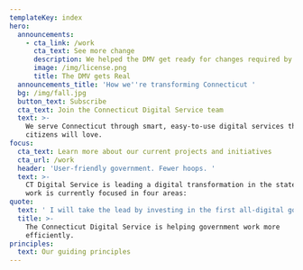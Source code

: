 ```yaml
---
templateKey: index
hero:
  announcements:
    - cta_link: /work
      cta_text: See more change
      description: We helped the DMV get ready for changes required by Real ID.
      image: /img/license.png
      title: The DMV gets Real
  announcements_title: 'How we''re transforming Connecticut '
  bg: /img/fall.jpg
  button_text: Subscribe
  cta_text: Join the Connecticut Digital Service team
  text: >-
    We serve Connecticut through smart, easy-to-use digital services that our
    citizens will love.
focus:
  cta_text: Learn more about our current projects and initiatives
  cta_url: /work
  header: 'User-friendly government. Fewer hoops. '
  text: >-
    CT Digital Service is leading a digital transformation in the state. The
    work is currently focused in four areas:
quote:
  text: ' I will take the lead by investing in the first all-digital government, and reverse engineer every transaction from the taxpayer’s shoes. The entry point to Connecticut will be through its digital front door, a one-stop-shop for everything current and prospective citizens need from their government. We will be online, not in line. It won’t be done overnight, but let’s start today.'
  title: >-
    The Connecticut Digital Service is helping government work more
    efficiently. 
principles:
  text: Our guiding principles
---
```


